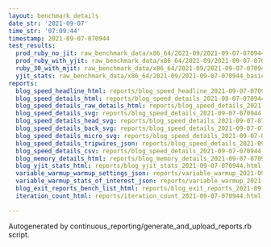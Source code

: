 ```yaml
---
layout: benchmark_details
date_str: '2021-09-07'
time_str: '07:09:44'
timestamp: 2021-09-07-070944
test_results:
  prod_ruby_no_jit: raw_benchmark_data/x86_64/2021-09/2021-09-07-070944_basic_benchmark_prod_ruby_no_jit.json
  prod_ruby_with_yjit: raw_benchmark_data/x86_64/2021-09/2021-09-07-070944_basic_benchmark_prod_ruby_with_yjit.json
  ruby_30_with_mjit: raw_benchmark_data/x86_64/2021-09/2021-09-07-070944_basic_benchmark_ruby_30_with_mjit.json
  yjit_stats: raw_benchmark_data/x86_64/2021-09/2021-09-07-070944_basic_benchmark_yjit_stats.json
reports:
  blog_speed_headline_html: reports/blog_speed_headline_2021-09-07-070944.html
  blog_speed_details_html: reports/blog_speed_details_2021-09-07-070944.html
  blog_speed_details_raw_details_html: reports/blog_speed_details_2021-09-07-070944.raw_details.html
  blog_speed_details_svg: reports/blog_speed_details_2021-09-07-070944.svg
  blog_speed_details_head_svg: reports/blog_speed_details_2021-09-07-070944.head.svg
  blog_speed_details_back_svg: reports/blog_speed_details_2021-09-07-070944.back.svg
  blog_speed_details_micro_svg: reports/blog_speed_details_2021-09-07-070944.micro.svg
  blog_speed_details_tripwires_json: reports/blog_speed_details_2021-09-07-070944.tripwires.json
  blog_speed_details_csv: reports/blog_speed_details_2021-09-07-070944.csv
  blog_memory_details_html: reports/blog_memory_details_2021-09-07-070944.html
  blog_yjit_stats_html: reports/blog_yjit_stats_2021-09-07-070944.html
  variable_warmup_warmup_settings_json: reports/variable_warmup_2021-09-07-070944.warmup_settings.json
  variable_warmup_stats_of_interest_json: reports/variable_warmup_2021-09-07-070944.stats_of_interest.json
  blog_exit_reports_bench_list_html: reports/blog_exit_reports_2021-09-07-070944.bench_list.html
  iteration_count_html: reports/iteration_count_2021-09-07-070944.html

---
```

Autogenerated by continuous_reporting/generate_and_upload_reports.rb script.
